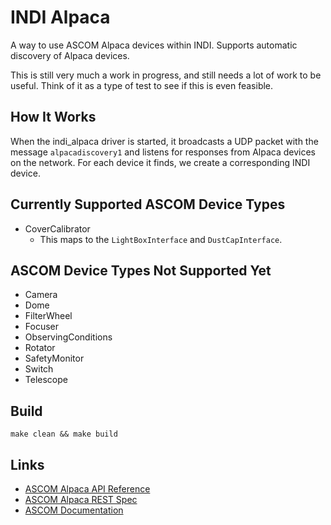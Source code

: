 # INDI Alpaca

A way to use ASCOM Alpaca devices within INDI. Supports automatic discovery of Alpaca devices.

This is still very much a work in progress, and still needs a lot of work to be useful. Think of it as a type of test to see if this is even feasible.

## How It Works

When the indi_alpaca driver is started, it broadcasts a UDP packet with the message `alpacadiscovery1` and listens for responses from Alpaca devices on the network. For each device it finds, we create a corresponding INDI device.

## Currently Supported ASCOM Device Types

* CoverCalibrator
    * This maps to the `LightBoxInterface` and `DustCapInterface`.

## ASCOM Device Types Not Supported Yet

* Camera
* Dome
* FilterWheel
* Focuser
* ObservingConditions
* Rotator
* SafetyMonitor
* Switch
* Telescope

## Build

```
make clean && make build
```

## Links

* [ASCOM Alpaca API Reference](https://raw.githubusercontent.com/ASCOMInitiative/ASCOMRemote/master/Documentation/ASCOM%20Alpaca%20API%20Reference.pdf)
* [ASCOM Alpaca REST Spec](https://ascom-standards.org/api/)
* [ASCOM Documentation](https://ascom-standards.org/Help/Developer/html/N_ASCOM_DeviceInterface.htm)
